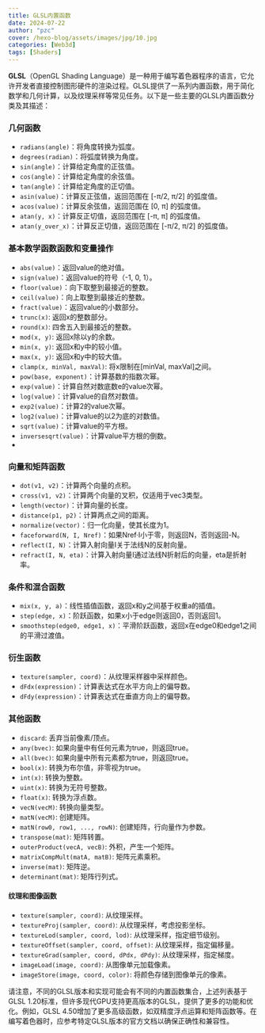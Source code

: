 ```yaml
---
title: GLSL内置函数
date: 2024-07-22
author: "pzc"
cover: /hexo-blog/assets/images/jpg/10.jpg
categories: [Web3d]
tags: [Shaders]
---
```

**GLSL**（OpenGL Shading Language）是一种用于编写着色器程序的语言，它允许开发者直接控制图形硬件的渲染过程。GLSL提供了一系列内置函数，用于简化数学和几何计算，以及纹理采样等常见任务。以下是一些主要的GLSL内置函数分类及其描述：

### 几何函数
- `radians(angle)`：将角度转换为弧度。
- `degrees(radian)`：将弧度转换为角度。
- `sin(angle)`：计算给定角度的正弦值。
- `cos(angle)`：计算给定角度的余弦值。
- `tan(angle)`：计算给定角度的正切值。
- `asin(value)`：计算反正弦值，返回范围在 [-π/2, π/2] 的弧度值。
- `acos(value)`：计算反余弦值，返回范围在 [0, π] 的弧度值。
- `atan(y, x)`：计算反正切值，返回范围在 [-π, π] 的弧度值。
- `atan(y_over_x)`：计算反正切值，返回范围在 [-π/2, π/2] 的弧度值。

### 基本数学函数函数和变量操作
- `abs(value)`：返回value的绝对值。
- `sign(value)`：返回value的符号（-1, 0, 1）。
- `floor(value)`：向下取整到最接近的整数。
- `ceil(value)`：向上取整到最接近的整数。
- `fract(value)`：返回value的小数部分。
- `trunc(x)`: 返回x的整数部分。
- `round(x)`: 四舍五入到最接近的整数。
- `mod(x, y)`: 返回x除以y的余数。
- `min(x, y)`: 返回x和y中的较小值。
- `max(x, y)`: 返回x和y中的较大值。
- `clamp(x, minVal, maxVal)`: 将x限制在[minVal, maxVal]之间。
- `pow(base, exponent)`：计算基数的指数次幂。
- `exp(value)`：计算自然对数底数e的value次幂。
- `log(value)`：计算value的自然对数值。
- `exp2(value)`：计算2的value次幂。
- `log2(value)`：计算value的以2为底的对数值。
- `sqrt(value)`：计算value的平方根。
- `inversesqrt(value)`：计算value平方根的倒数。
-
### 向量和矩阵函数
- `dot(v1, v2)`：计算两个向量的点积。
- `cross(v1, v2)`：计算两个向量的叉积，仅适用于vec3类型。
- `length(vector)`：计算向量的长度。
- `distance(p1, p2)`：计算两点之间的距离。
- `normalize(vector)`：归一化向量，使其长度为1。
- `faceforward(N, I, Nref)`：如果Nref·I小于零，则返回N，否则返回-N。
- `reflect(I, N)`：计算入射向量I关于法线N的反射向量。
- `refract(I, N, eta)`：计算入射向量I通过法线N折射后的向量，eta是折射率。

### 条件和混合函数
- `mix(x, y, a)`：线性插值函数，返回x和y之间基于权重a的插值。
- `step(edge, x)`：阶跃函数，如果x小于edge则返回0，否则返回1。
- `smoothstep(edge0, edge1, x)`：平滑阶跃函数，返回x在edge0和edge1之间的平滑过渡值。

### 衍生函数
- `texture(sampler, coord)`：从纹理采样器中采样颜色。
- `dFdx(expression)`：计算表达式在水平方向上的偏导数。
- `dFdy(expression)`：计算表达式在垂直方向上的偏导数。

### 其他函数
- `discard`: 丢弃当前像素/顶点。
- `any(bvec)`: 如果向量中有任何元素为true，则返回true。
- `all(bvec)`: 如果向量中所有元素都为true，则返回true。
- `bool(x)`: 转换为布尔值，非零视为true。
- `int(x)`: 转换为整数。
- `uint(x)`: 转换为无符号整数。
- `float(x)`: 转换为浮点数。
- `vecN(vecM)`: 转换向量类型。
- `matN(vecM)`: 创建矩阵。
- `matN(row0, row1, ..., rowN)`: 创建矩阵，行向量作为参数。
- `transpose(mat)`: 矩阵转置。
- `outerProduct(vecA, vecB)`: 外积，产生一个矩阵。
- `matrixCompMult(matA, matB)`: 矩阵元素乘积。
- `inverse(mat)`: 矩阵逆。
- `determinant(mat)`: 矩阵行列式。

#### 纹理和图像函数
- `texture(sampler, coord)`: 从纹理采样。
- `textureProj(sampler, coord)`: 从纹理采样，考虑投影坐标。
- `textureLod(sampler, coord, lod)`: 从纹理采样，指定细节级别。
- `textureOffset(sampler, coord, offset)`: 从纹理采样，指定偏移量。
- `textureGrad(sampler, coord, dPdx, dPdy)`: 从纹理采样，指定梯度。
- `imageLoad(image, coord)`: 从图像单元加载像素。
- `imageStore(image, coord, color)`: 将颜色存储到图像单元的像素。

请注意，不同的GLSL版本和实现可能会有不同的内置函数集合，上述列表基于GLSL 1.20标准，但许多现代GPU支持更高版本的GLSL，提供了更多的功能和优化。例如，GLSL 4.50增加了更多高级函数，如双精度浮点运算和矩阵函数等。在编写着色器时，应参考特定GLSL版本的官方文档以确保正确性和兼容性。
